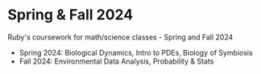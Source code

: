 # Spring & Fall 2024
Ruby's coursework for math/science classes - Spring and Fall 2024

- Spring 2024: Biological Dynamics, Intro to PDEs, Biology of Symbiosis
- Fall 2024: Environmental Data Analysis, Probability & Stats
